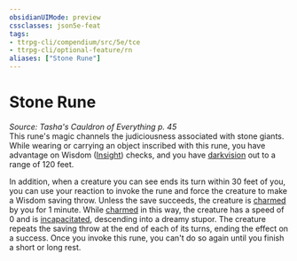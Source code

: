 ```yaml
---
obsidianUIMode: preview
cssclasses: json5e-feat
tags:
- ttrpg-cli/compendium/src/5e/tce
- ttrpg-cli/optional-feature/rn
aliases: ["Stone Rune"]
---
```

# Stone Rune
*Source: Tasha's Cauldron of Everything p. 45*  
This rune's magic channels the judiciousness associated with stone giants. While wearing or carrying an object inscribed with this rune, you have advantage on Wisdom ([Insight](2-Mechanics/CLI/rules/skills.md#Insight)) checks, and you have [darkvision](2-Mechanics/CLI/rules/senses.md#Darkvision) out to a range of 120 feet.

In addition, when a creature you can see ends its turn within 30 feet of you, you can use your reaction to invoke the rune and force the creature to make a Wisdom saving throw. Unless the save succeeds, the creature is [charmed](2-Mechanics/CLI/rules/conditions.md#Charmed) by you for 1 minute. While [charmed](2-Mechanics/CLI/rules/conditions.md#Charmed) in this way, the creature has a speed of 0 and is [incapacitated](2-Mechanics/CLI/rules/conditions.md#Incapacitated), descending into a dreamy stupor. The creature repeats the saving throw at the end of each of its turns, ending the effect on a success. Once you invoke this rune, you can't do so again until you finish a short or long rest.